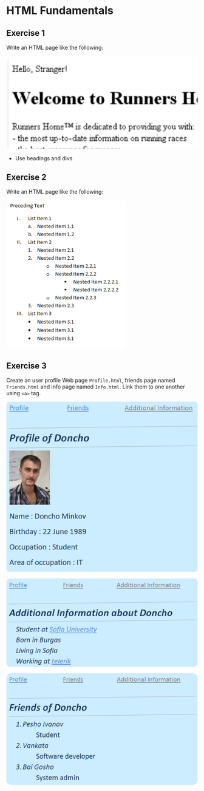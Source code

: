 # HTML Fundamentals

## Exercise 1
Write an HTML page like the following:

![Screenshot](1.RunnersHome.png)

* Use headings and divs

## Exercise 2
Write an HTML page like the following:

![Screenshot](2.Sublists.png)

## Exercise 3
Create an user profile Web page `Profile.html`, friends page named `Friends.html` and info page named `Info.html`. Link them to one another using `<a>` tag.

![Screenshot](3.Profile.png)

![Screenshot](3.Info.png)

![Screenshot](3.Friends.png)